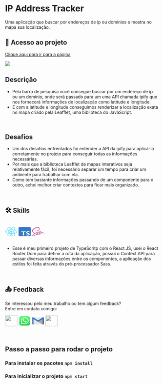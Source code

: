 # IP Address Tracker
Uma aplicação que buscar por endereços de ip ou domínios e mostra no mapa sua localização. 
 
## 🔗 Acesso ao projeto
<a href="https://ip-address-tracker-jhonyfreitasdev.vercel.app">Clique aqui para ir para a página</a>

[<img src="src/assets/gifs/tela.gif">](https://ip-address-tracker-jhonyfreitasdev.vercel.app)

## Descrição 
- Pela barra de pesquisa você consegue buscar por um endereço de ip ou um domínio, onde será passado para um uma API chamada ipify que nos fornecerá informações de localização como latitude e longitude.
- E com a latitude e longitude conseguimos renderizar a localização exata no mapa criado pela Leafflet, uma biblioteca do JavaScript.
<br/>

## Desafios
- Um dos desafios enfrentados foi entender a API da ipify para aplicá-la corretamente no projeto para conseguir todas as informações necessárias.
- Por mais que a biblioteca Leafflet de mapas interativos seja relativamente fácil, foi necessário separar um tempo para criar um ambiente para trabalhar com ela.
- Como tem bastante informações passando de um componente para o outro, achei melhor criar contextos para ficar mais organizado. 
<br/>

## 🛠 Skills
<div style="display: inline_block"><br>
  <img align="center" alt="React" height="30" width="40" src="src/assets/icons/icon-react.png">
  <img align="center" alt="TypeScript" height="30" width="40" src="src/assets/icons/icon-ts.png">
  <img align="center" alt="Sass" height="30" width="40" src="src/assets/icons/icon-sass.png">
</div><br/>

- Esse é meu primeiro projeto de TypeScritp com o React.JS, usei o React Router Dom para definir a rota da aplicação, possui o Context API para passar diversas informações entre os componentes, a aplicação dos estilos foi feita através do pré-processador Sass.
<br/>

## 📤 Feedback
Se interessou pelo meu trabalho ou tem algum feedback? <br/> 
Entre em contato comigo:
<br/>
 
<p align="left"> 
 <a href="https://www.linkedin.com/in/jhony-freitas/" target="_blank" rel="noreferrer"><img src="https://raw.githubusercontent.com/danielcranney/readme-generator/main/public/icons/socials/linkedin.svg" width="40" height="35" /></a>
 <a href ="https://api.whatsapp.com/send?phone=5511948127577&text" target="_blank" rel="noreferrer"><img src="./src/assets/icons/icon-whatsapp.png" width="40" height="35" /></a>
 <a href ="mailto:jhony00._@hotmail.com" target="_blank" rel="noreferrer"><img src="src/assets/icons/icon-mail.png" width="40" height="35" /></a>
 <a href="https://discord.com/users/jhonyFreitas#1359" target="_blank" rel="noreferrer"><img src="https://raw.githubusercontent.com/danielcranney/readme-generator/main/public/icons/socials/discord.svg" width="40" height="35" /></a> 

 </p>
<br/>

## Passo a passo para rodar o projeto

### Para instalar os pacotes `npm install`

### Para inicializar o projeto `npm start`

